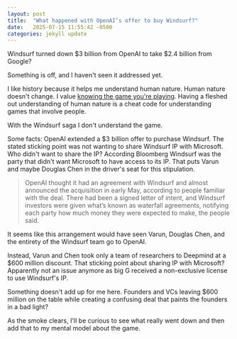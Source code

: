 ```yaml
---
layout: post
title:  "What happened with OpenAI’s offer to buy Windsurf?"
date:   2025-07-15 11:55:42 -0500
categories: jekyll update
---
```


Windsurf turned down $3 billion from OpenAI to take $2.4 billion from Google?

Something is off, and I haven't seen it addressed yet.

I like history because it helps me understand human nature. Human nature doesn't change. I value [knowing the game you're playing][game-of-life].  Having a fleshed out understanding of human nature is a cheat code for understanding games that involve people.

With the Windsurf saga I don't understand the game.

Some facts: OpenAI extended a $3 billion offer to purchase Windsurf. The stated sticking point was not wanting to share Windsurf IP with Microsoft. Who didn't want to share the IP? According Bloomberg Windsurf was the party that didn't want Microsoft to have access to its IP. That puts Varun and maybe Douglas Chen in the driver's seat for this stipulation. 

> OpenAI thought it had an agreement with Windsurf and almost announced the acquisition in early May, according to people familiar with the deal. There had been a signed letter of intent, and Windsurf investors were given what’s known as waterfall agreements, notifying each party how much money they were expected to make, the people said.

It seems like this arrangement would have seen Varun, Douglas Chen, and the entirety of the Windsurf team go to OpenAI. 

Instead, Varun and Chen took only a team of researchers to Deepmind at a $600 million discount. That sticking point about sharing IP with Microsoft? Apparently not an issue anymore as big G received a non-exclusive license to use Windsurf's IP.

Something doesn't add up for me here. Founders and VCs leaving $600 million on the table while creating a confusing deal that paints the founders in a bad light?

As the smoke clears, I'll be curious to see what really went down and then add that to my mental model about the game.


[game-of-life]: https://markpettyjohn.com/jekyll/update/2025/03/11/know-the-game-you-play.html
